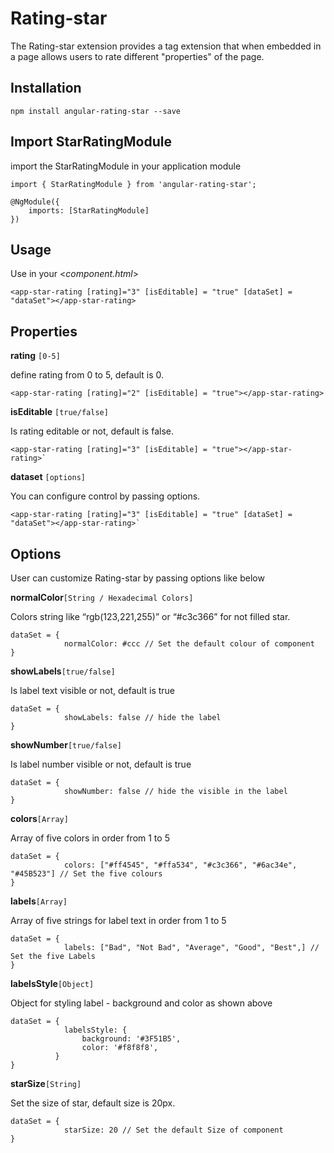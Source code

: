 # Rating-star

The Rating-star extension provides a tag extension that when embedded in a page allows users to rate different "properties" of the page.

## Installation 

```
npm install angular-rating-star --save
```

## Import StarRatingModule

import the StarRatingModule in your application module

```
import { StarRatingModule } from 'angular-rating-star';

@NgModule({
    imports: [StarRatingModule]
})
```

## Usage

Use in your <*component.html*> 

```
<app-star-rating [rating]="3" [isEditable] = "true" [dataSet] = "dataSet"></app-star-rating>
```

## Properties
**rating** `[0-5]`

define rating from 0 to 5, default is 0. 
  
```
<app-star-rating [rating]="2" [isEditable] = "true"></app-star-rating>     
```
  
**isEditable** `[true/false]`

Is rating editable or not, default is false.
```
<app-star-rating [rating]="3" [isEditable] = "true"></app-star-rating>`
```

**dataset** `[options]`

You can configure control by passing options.
```    
<app-star-rating [rating]="3" [isEditable] = "true" [dataSet] = "dataSet"></app-star-rating>`
```

## Options
  
User can customize Rating-star by passing options like below
  
**normalColor**`[String / Hexadecimal Colors]`

Colors string like “rgb(123,221,255)” or “#c3c366” for not filled star.
```
dataSet = {
            normalColor: #ccc // Set the default colour of component
}
```

**showLabels**`[true/false]`

Is label text visible or not, default is true
```
dataSet = {
            showLabels: false // hide the label
}
```

**showNumber**`[true/false]`

Is label number visible or not, default is true
```
dataSet = {
            showNumber: false // hide the visible in the label
}
```
          
**colors**`[Array]`

Array of five colors in order from 1 to 5
```
dataSet = {
            colors: ["#ff4545", "#ffa534", "#c3c366", "#6ac34e", "#45B523"] // Set the five colours 
}
```
 
**labels**`[Array]`

Array of five strings for label text in order from 1 to 5
```
dataSet = {
            labels: ["Bad", "Not Bad", "Average", "Good", "Best",] // Set the five Labels 
}
```
  
**labelsStyle**`[Object]`

Object for styling label - background and color as shown above
```
dataSet = {
            labelsStyle: {
                background: '#3F51B5',
                color: '#f8f8f8',
          }
}
```

**starSize**`[String]`

Set the size of star, default size is 20px.
```
dataSet = {
            starSize: 20 // Set the default Size of component
}
```
